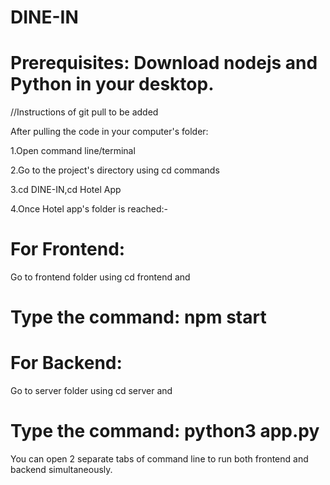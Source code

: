 # DINE-IN
# Prerequisites: Download nodejs and Python in your desktop.
//Instructions of git pull to be added


After pulling the code in your computer's folder:


1.Open command line/terminal


2.Go to the project's directory using cd commands


3.cd DINE-IN,cd Hotel App


4.Once Hotel app's folder is reached:-


# For Frontend:

Go to frontend folder using cd frontend and
# Type the command: npm start


# For Backend:


Go to server folder using cd server and
# Type the command: python3 app.py
You can open 2 separate tabs of command line to run both frontend and backend simultaneously.
